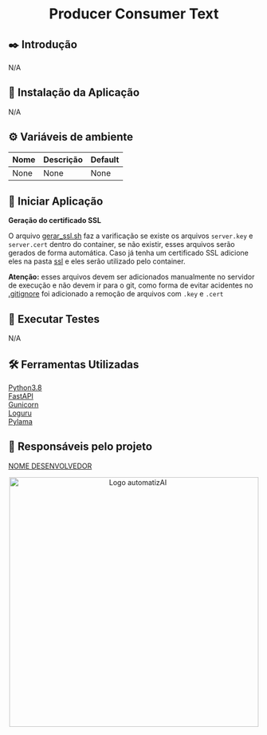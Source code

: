 <div align="center"><h1>Producer Consumer Text</h1></div>


## ✒️ Introdução
N/A
## 🔌 Instalação da Aplicação
N/A
## ⚙️ Variáveis de ambiente
| Nome | Descrição | Default |
|-|-|-|
|None|None|None|
## 📀 Iniciar Aplicação
**Geração do certificado SSL**

O arquivo [gerar_ssl.sh](./ssl/gerar_ssl.sh) faz a varificação se existe os arquivos `server.key` e `server.cert` dentro do container, se não existir, esses arquivos serão gerados de forma automática. Caso já tenha um certificado SSL adicione eles na pasta [ssl](./ssl) e eles serão utilizado pelo container.

**Atenção:** esses arquivos devem ser adicionados manualmente no servidor de execução e não devem ir para o git, como forma de evitar acidentes no [.gitignore](.gitignore) foi adicionado a remoção de arquivos com `.key` e `.cert`

## 🧪 Executar Testes
N/A
## 🛠️ Ferramentas Utilizadas
<a href="https://docs.python.org/3.8/">Python3.8</a><br>
<a href="https://fastapi.tiangolo.com/">FastAPI</a><br>
<a href="https://gunicorn.org/">Gunicorn</a><br>
<a href="https://github.com/Delgan/loguru">Loguru</a><br>
<a href="https://pylama.readthedocs.io/en/latest/">Pylama</a><br>

## 🧔 Responsáveis pelo projeto
<p><a href="mailto:EMAIL_DEV@automatizai.com.br">NOME DESENVOLVEDOR</a></p>
<div align="center"><img width="500" alt="Logo automatizAI" src="https://automatizai.com.br/assets/img/automatizai-logo.svg"></div>